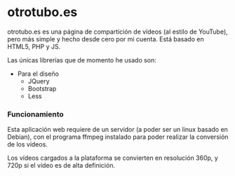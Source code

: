 # otrotubo.es

otrotubo.es es una página de compartición de vídeos (al estilo de YouTube), pero más simple y hecho desde cero por mi cuenta.
Está basado en HTML5, PHP y JS.

Las únicas librerías que de momento he usado son:
  - Para el diseño
    - JQuery
    - Bootstrap
    - Less

### Funcionamiento
Esta aplicación web requiere de un servidor (a poder ser un linux basado en Debian), con el programa ffmpeg instalado para poder realizar la conversión de los vídeos.

Los vídeos cargados a la plataforma se convierten en resolución 360p, y 720p si el vídeo es de alta definición.